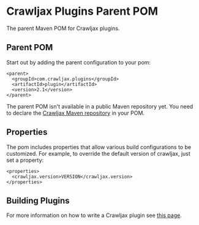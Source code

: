 Crawljax Plugins Parent POM
===========================

The parent Maven POM for Crawljax plugins. 

Parent POM
----------
Start out by adding the parent configuration to your pom:

    <parent>
      <groupId>com.crawljax.plugins</groupId>
      <artifactId>plugin</artifactId>
      <version>2.1</version>
    </parent>


The parent POM isn't available in a public Maven repository yet. You need to declare the [Crawljax Maven repository](https://github.com/crawljax/crawljax-mvn-repo) in your POM.


Properties
----------

The pom includes properties that allow various build configurations to be customized. 
For example, to override the default version of crawljax, just set a property:

    <properties>
      <crawljax.version>VERSION</crawljax.version>
    </properties>


Building Plugins
----------------

For more information on how to write a Crawljax plugin see [this page](https://github.com/crawljax/crawljax/wiki/Writing-a-plugin).
